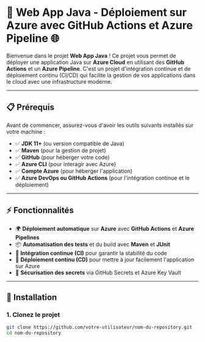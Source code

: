 # 🚀 **Web App Java - Déploiement sur Azure avec GitHub Actions et Azure Pipeline** 🌐

Bienvenue dans le projet **Web App Java** ! Ce projet vous permet de déployer une application Java sur **Azure Cloud** en utilisant des **GitHub Actions** et un **Azure Pipeline**. C'est un projet d'intégration continue et de déploiement continu (CI/CD) qui facilite la gestion de vos applications dans le cloud avec une infrastructure moderne.

---

## 📋 **Prérequis**

Avant de commencer, assurez-vous d'avoir les outils suivants installés sur votre machine :

- ✅ **JDK 11+** (ou version compatible de Java)
- ✅ **Maven** (pour la gestion de projet)
- ✅ **GitHub** (pour héberger votre code)
- ✅ **Azure CLI** (pour interagir avec Azure)
- ✅ **Compte Azure** (pour héberger l'application)
- ✅ **Azure DevOps ou GitHub Actions** (pour l'intégration continue et le déploiement)

---

## ⚡ **Fonctionnalités**

- 🌍 **Déploiement automatique** sur **Azure** avec **GitHub Actions** et **Azure Pipelines**
- 📦 **Automatisation des tests** et du build avec **Maven** et **JUnit**
- 🌱 **Intégration continue (CI)** pour garantir la stabilité du code
- 🚀 **Déploiement continu (CD)** pour mettre à jour facilement l'application sur Azure
- 🔐 **Sécurisation des secrets** via GitHub Secrets et Azure Key Vault

---

## 🔧 **Installation**

### 1. **Clonez le projet**  
```bash
git clone https://github.com/votre-utilisateur/nom-du-repository.git
cd nom-du-repository
